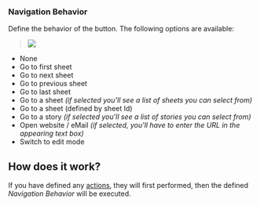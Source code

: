 ### Navigation Behavior

Define the behavior of the button. The following options are available:

> ![](./images/sense_navigation_behavior.png)

* None
* Go to first sheet
* Go to next sheet
* Go to previous sheet
* Go to last sheet
* Go to a sheet _(if selected you'll see a list of sheets you can select from)_
* Go to a sheet (defined by sheet Id)
* Go to a story _(if selected you'll see a list of stories you can select from)_
* Open website / eMail _(if selected, you'll have to enter the URL in the appearing text box)_
* Switch to edit mode

## How does it work?

If you have defined any [actions](./config-actions.md), they will first performed, then the defined _Navigation Behavior_ will be executed.